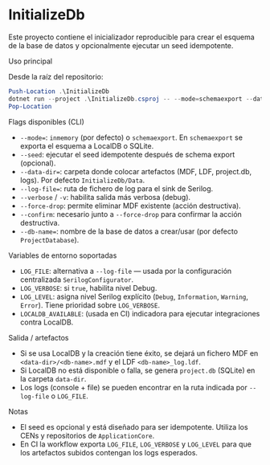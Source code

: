 # InitializeDb

Este proyecto contiene el inicializador reproducible para crear el esquema de la base de datos y opcionalmente ejecutar un seed idempotente.

Uso principal

Desde la raíz del repositorio:

```powershell
Push-Location .\InitializeDb
dotnet run --project .\InitializeDb.csproj -- --mode=schemaexport --data-dir=./Data --log-file=./Data/init.log
Pop-Location
```

Flags disponibles (CLI)
- `--mode=`: `inmemory` (por defecto) o `schemaexport`. En `schemaexport` se exporta el esquema a LocalDB o SQLite.
- `--seed`: ejecutar el seed idempotente después de schema export (opcional).
- `--data-dir=`: carpeta donde colocar artefactos (MDF, LDF, project.db, logs). Por defecto `InitializeDb/Data`.
- `--log-file=`: ruta de fichero de log para el sink de Serilog.
- `--verbose` / `-v`: habilita salida más verbosa (debug).
- `--force-drop`: permite eliminar MDF existente (acción destructiva).
- `--confirm`: necesario junto a `--force-drop` para confirmar la acción destructiva.
- `--db-name=`: nombre de la base de datos a crear/usar (por defecto `ProjectDatabase`).

Variables de entorno soportadas
- `LOG_FILE`: alternativa a `--log-file` — usada por la configuración centralizada `SerilogConfigurator`.
- `LOG_VERBOSE`: si `true`, habilita nivel Debug.
- `LOG_LEVEL`: asigna nivel Serilog explícito (`Debug`, `Information`, `Warning`, `Error`). Tiene prioridad sobre `LOG_VERBOSE`.
- `LOCALDB_AVAILABLE`: (usada en CI) indicadora para ejecutar integraciones contra LocalDB.

Salida / artefactos
- Si se usa LocalDB y la creación tiene éxito, se dejará un fichero MDF en `<data-dir>/<db-name>.mdf` y el LDF `<db-name>_log.ldf`.
- Si LocalDB no está disponible o falla, se genera `project.db` (SQLite) en la carpeta `data-dir`.
- Los logs (console + file) se pueden encontrar en la ruta indicada por `--log-file` o `LOG_FILE`.

Notas
- El seed es opcional y está diseñado para ser idempotente. Utiliza los CENs y repositorios de `ApplicationCore`.
- En CI la workflow exporta `LOG_FILE`, `LOG_VERBOSE` y `LOG_LEVEL` para que los artefactos subidos contengan los logs esperados.
